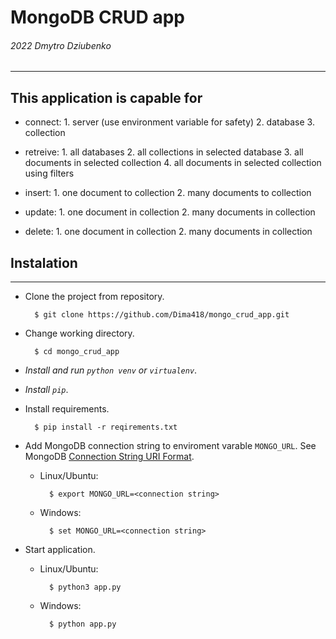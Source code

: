 # MongoDB CRUD app

###### 2022 Dmytro Dziubenko

---

## This application is capable for

-    connect:
    1. server (use environment variable for safety)
    2. database
    3. collection

-    retreive:
    1. all databases
    2. all collections in selected database
    3. all documents in selected collection
    4. all documents in selected collection using filters

-    insert:
    1. one document to collection
    2. many documents to collection

-    update:
    1. one document in collection
    2. many documents in collection

-    delete:
    1. one document in collection
    2. many documents in collection

## Instalation
---

- Clone the project from repository.

        $ git clone https://github.com/Dima418/mongo_crud_app.git

- Change working directory.

        $ cd mongo_crud_app

- *Install and run `python venv` or `virtualenv`*.

- *Install `pip`*.

- Install requirements.

        $ pip install -r reqirements.txt

- Add MongoDB connection string to enviroment varable `MONGO_URL`. See MongoDB [Connection String URI Format](https://www.mongodb.com/docs/manual/reference/connection-string/).
    - Linux/Ubuntu:

            $ export MONGO_URL=<connection string>

    - Windows:

            $ set MONGO_URL=<connection string>

- Start application.
    - Linux/Ubuntu:

            $ python3 app.py

    - Windows:

            $ python app.py
